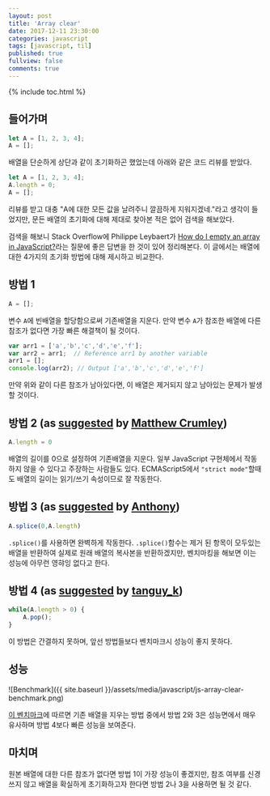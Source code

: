 ```yaml
---
layout: post
title: 'Array clear'
date: 2017-12-11 23:30:00
categories: javascript
tags: [javascript, til]
published: true
fullview: false
comments: true
---
```


{% include toc.html %}

## 들어가며

```javascript
let A = [1, 2, 3, 4];
A = [];
```

배열을 단순하게 상단과 같이 초기화하곤 했었는데 아래와 같은 코드 리뷰를 받았다.

```javascript
let A = [1, 2, 3, 4];
A.length = 0;
A = [];
```

리뷰를 받고 대충 "A에 대한 모든 값을 날려주니 깔끔하게 지워지겠네."라고 생각이 들었지만, 문든 배열의 초기화에 대해 제대로 찾아본 적은 없어 검색을 해보았다.

검색을 해보니 Stack Overflow에 Philippe Leybaert가 [How do I empty an array in JavaScript?](https://stackoverflow.com/questions/1232040/how-do-i-empty-an-array-in-javascript)라는 질문에 좋은 답변을 한 것이 있어 정리해본다. 이 글에서는 배열에 대한 4가지의 초기화 방법에 대해 제시하고 비교한다.

## 방법 1

```javascript
A = [];
```

변수 `A`에 빈배열을 할당함으로써 기존배열을 지운다. 만약 변수 `A`가 참조한 배열에 다른 참조가 없다면 가장 빠른 해결책이 될 것이다.

```javascript
var arr1 = ['a','b','c','d','e','f'];
var arr2 = arr1;  // Reference arr1 by another variable 
arr1 = [];
console.log(arr2); // Output ['a','b','c','d','e','f']
```

만약 위와 같이 다른 참조가 남아있다면, 이 배열은 제거되지 않고 남아있는 문제가 발생할 것이다.

## 방법 2 (as [suggested](https://stackoverflow.com/a/1234337/113570) by [Matthew Crumley](https://stackoverflow.com/users/2214/matthew-crumley))

```javascript
A.length = 0
```

배열의 길이를 0으로 설정하여 기존배열을 지운다. 일부 JavaScript 구현체에서 작동하지 않을 수 있다고 주장하는 사람들도 있다. ECMAScript5에서 `"strict mode"`할때도 배열의 길이는 읽기/쓰기 속성이므로 잘 작동한다.

## 방법 3 (as [suggested](https://stackoverflow.com/a/8134354/113570) by [Anthony](https://stackoverflow.com/users/1047275/anthony))

```javascript
A.splice(0,A.length)
```

`.splice()`를 사용하면 완벽하게 작동한다. `.splice()`함수는 제거 된 항목이 모두있는 배열을 반환하여 실제로 원래 배열의 복사본을 반환하겠지만, 벤치마킹을 해보면 이는 성능에 아무런 영햐잉 없다고 한다.

## 방법 4 (as [suggested](https://stackoverflow.com/a/17306971/113570) by [tanguy_k](https://stackoverflow.com/users/990356/tanguy-k))

```javascript
while(A.length > 0) {
    A.pop();
}
```

이 방법은 간결하지 못하며, 앞선 방법들보다 벤치마크시 성능이 좋지 못하다.

## 성능

![Benchmark]({{ site.baseurl }}/assets/media/javascript/js-array-clear-benchmark.png)

[이 벤치마크](http://jsben.ch/hyj65)에 따르면 기존 배열을 지우는 방법 중에서 방법 2와 3은 성능면에서 매우 유사하며 방법 4보다 빠른 성능을 보여준다.

## 마치며

원본 배열에 대한 다른 참조가 없다면 방법 1이 가장 성능이 좋겠지만, 참조 여부를 신경쓰지 않고 배열을 확실하게 초기화하고자 한다면 방법 2나 3을 사용하면 될 것 같다.